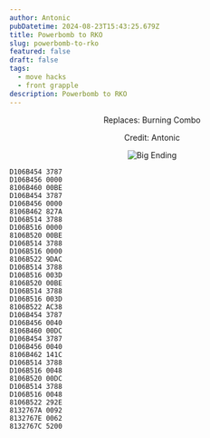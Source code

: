 ```yaml
---
author: Antonic
pubDatetime: 2024-08-23T15:43:25.679Z
title: Powerbomb to RKO
slug: powerbomb-to-rko
featured: false
draft: false
tags:
  - move hacks
  - front grapple
description: Powerbomb to RKO
---
```

<center>
Replaces: Burning Combo <p>
Credit: Antonic

![Big Ending](../assets/powerbomb-to-rko.gif)
</center>

```text
D106B454 3787
D106B456 0000
8106B460 00BE
D106B454 3787
D106B456 0000
8106B462 827A
D106B514 3788
D106B516 0000
8106B520 00BE
D106B514 3788
D106B516 0000
8106B522 9DAC
D106B514 3788
D106B516 003D
8106B520 00BE
D106B514 3788
D106B516 003D
8106B522 AC38
D106B454 3787
D106B456 0040
8106B460 00DC
D106B454 3787
D106B456 0040
8106B462 141C
D106B514 3788
D106B516 0048
8106B520 00DC
D106B514 3788
D106B516 0048
8106B522 292E
8132767A 0092
8132767E 0062
8132767C 5200
```
